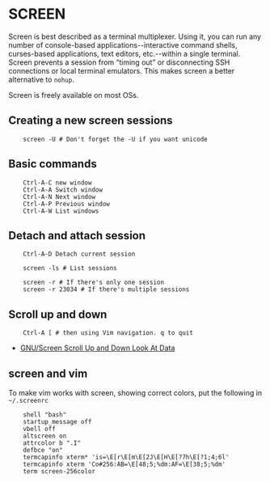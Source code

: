 # SCREEN
Screen is best described as a terminal multiplexer. Using it, you can run any number of console-based applications--interactive command shells, curses-based applications, text editors, etc.--within a single terminal. Screen prevents a session from “timing out” or disconnecting SSH connections or local terminal emulators. This makes screen a better alternative to `nohup`.

Screen is freely available on most OSs.

## Creating a new screen sessions
```
    screen -U # Don't forget the -U if you want unicode
```

## Basic commands

```
    Ctrl-A-C new window
    Ctrl-A-A Switch window
    Ctrl-A-N Next window
    Ctrl-A-P Previous window
    Ctrl-A-W List windows
```

## Detach and attach session

```
    Ctrl-A-D Detach current session

    screen -ls # List sessions

    screen -r # If there's only one session
    screen -r 23034 # If there's multiple sessions
```

## Scroll up and down
```
    Ctrl-A [ # then using Vim navigation. q to quit
```
* [GNU/Screen Scroll Up and Down Look At Data](http://www.cyberciti.biz/faq/scroll-up-down-look-at-data-in-gnuscreen-using-pageup-pagedown-keys/)

## screen and vim
To make vim works with screen, showing correct colors, put the following in `~/.screenrc`

```
    shell "bash"
    startup_message off
    vbell off
    altscreen on
    attrcolor b ".I"
    defbce "on"
    termcapinfo xterm* 'is=\E[r\E[m\E[2J\E[H\E[?7h\E[?1;4;6l'
    termcapinfo xterm 'Co#256:AB=\E[48;5;%dm:AF=\E[38;5;%dm'
    term screen-256color
```

